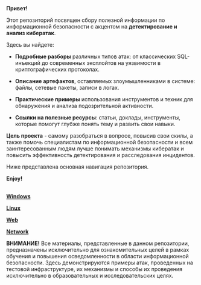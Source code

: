 ##   
**Привет!**

Этот репозиторий посвящен сбору полезной информации по информационной безопасности с акцентом на **детектирование и анализ кибератак**.

Здесь вы найдете:

- **Подробные разборы** различных типов атак: от классических SQL-инъекций до современных эксплойтов на уязвимости в криптографических протоколах.
    
- **Описание артефактов**, оставляемых злоумышленниками в системе: файлы, сетевые пакеты, записи в логах.
    
- **Практические примеры** использования инструментов и техник для обнаружения и анализа подозрительной активности.
    
- **Ссылки на полезные ресурсы**: статьи, доклады, инструменты, которые помогут глубже понять тему и развить свои навыки.
    

**Цель проекта** - самому разобраться в вопросе, повысив свои скилы, а также помочь специалистам по информационной безопасности и всем заинтересованным людям лучше понимать механизмы кибератак и повысить эффективность детектирования и расследования инцидентов.

Ниже представлена основная навигация репозитория.

**Enjoy!**
##


**[Windows](Cyber%20Security%20Collection/Windows.md)**

**[Linux](Cyber%20Security%20Collection/Linux.md)**

**[Web](Cyber%20Security%20Collection/Web.md)**

**[Network](Cyber%20Security%20Collection/Network.md)**




**ВНИМАНИЕ!** Все материалы, представленные в данном репозитории, предназначены исключительно для ознакомительных целей в рамках обучения и повышения осведомленности в области информационной безопасности. Здесь демонстрируются примеры атак, проведенных на тестовой инфраструктуре, их механизмы и способы их проведения исключительно в образовательных и исследовательских целях. 
